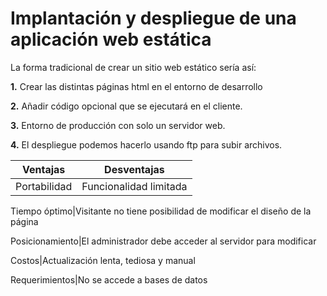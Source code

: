 # Implantación y despliegue de una aplicación web estática

La forma tradicional de crear un sitio web estático sería así:

**1.** Crear las distintas páginas html en el entorno de desarrollo

**2.** Añadir código opcional que se ejecutará en el cliente.

**3.** Entorno de producción con solo un servidor web.

**4.** El despliegue podemos hacerlo usando ftp para subir archivos.


Ventajas | Desventajas
---------|-------------
Portabilidad|Funcionalidad limitada

Tiempo óptimo|Visitante no tiene posibilidad de modificar el diseño de la página

Posicionamiento|El administrador debe acceder al servidor para modificar

Costos|Actualización lenta, tediosa y manual

Requerimientos|No se accede a bases de datos

